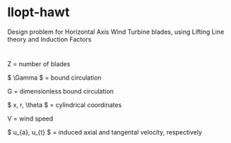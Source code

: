 # llopt-hawt
Design problem for Horizontal Axis Wind Turbine blades, using Lifting Line theory and Induction Factors
# 
#
#
Z = number of blades

$ \Gamma $ = bound circulation

G = dimensionless bound circulation

$ x, r, \theta $ = cylindrical coordinates 

V = wind speed

$ u_{a}, u_{t} $ = induced axial and tangental velocity, respectively 


